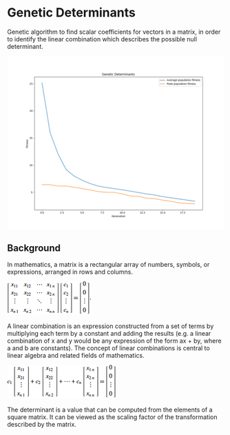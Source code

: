 # Genetic Determinants
Genetic algorithm to find scalar coefficients for vectors in a matrix, in order to identify the linear combination which describes the possible null determinant.

![Graph](https://github.com/paubric/python-genetic-determinants/blob/master/Figure.png)


## Background

In mathematics, a matrix is a rectangular array of numbers, symbols, or expressions, arranged in rows and columns.

![eq1](https://github.com/paubric/python-genetic-determinants/blob/master/eq2.gif)

A linear combination is an expression constructed from a set of terms by multiplying each term by a constant and adding the results (e.g. a linear combination of x and y would be any expression of the form ax + by, where a and b are constants). The concept of linear combinations is central to linear algebra and related fields of mathematics. 

![eq2](https://github.com/paubric/python-genetic-determinants/blob/master/eq1.gif)

The determinant is a value that can be computed from the elements of a square matrix. It can be viewed as the scaling factor of the transformation described by the matrix.

